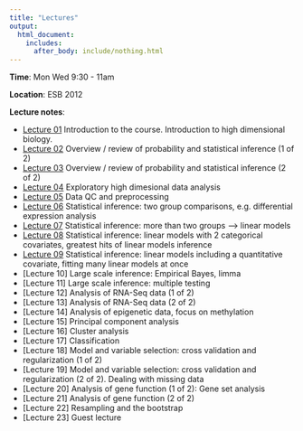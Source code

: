```yaml
---
title: "Lectures"
output:
  html_document:
    includes:
      after_body: include/nothing.html
---
```

**Time**: Mon Wed 9:30 - 11am

**Location**: ESB 2012

**Lecture notes**:

  * [Lecture 01](lect01_course-intro.pdf) Introduction to the course. Introduction to high dimensional biology.
  * [Lecture 02](lect02_introToStatInf-probBasics.pdf) Overview / review of probability and statistical inference (1 of 2)
  * [Lecture 03](lect03_introToStatInf-endProbBasics-genInfReview.pdf) Overview / review of probability and statistical inference (2 of 2) 
  * [Lecture 04](lect04_exploration.pdf) Exploratory high dimesional data analysis 
  * [Lecture 05](lect05_dataCleaning-qualityControl.pdf) Data QC and preprocessing
  * [Lecture 06](lect06_two-groups.pdf) Statistical inference: two group comparisons, e.g. differential expression analysis
  * [Lecture 07](lect07_beyond-two-groups.pdf) Statistical inference: more than two groups --> linear models 
  * [Lecture 08](lect08_moreThanOneCatCovariate-linModGreatestHits.pdf) Statistical inference: linear models with 2 categorical covariates, greatest hits of linear models inference
  * [Lecture 09](lect09_quantCovariate-manyLinModAtOnce.pdf) Statistical inference: linear models including a quantitative covariate, fitting many linear models at once
  * [Lecture 10] Large scale inference: Empirical Bayes, limma 
  * [Lecture 11] Large scale inference: multiple testing
  * [Lecture 12] Analysis of RNA-Seq data (1 of 2)
  * [Lecture 13] Analysis of RNA-Seq data (2 of 2)
  * [Lecture 14] Analysis of epigenetic data, focus on methylation
  * [Lecture 15] Principal component analysis
  * [Lecture 16] Cluster analysis
  * [Lecture 17] Classification
  * [Lecture 18] Model and variable selection: cross validation and regularization (1 of 2)
  * [Lecture 19] Model and variable selection: cross validation and regularization (2 of 2). Dealing with missing data
  * [Lecture 20] Analysis of gene function (1 of 2): Gene set analysis
  * [Lecture 21] Analysis of gene function (2 of 2)
  * [Lecture 22] Resampling and the bootstrap
  * [Lecture 23] Guest lecture